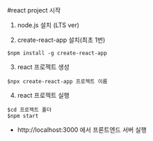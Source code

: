 
#react project 시작

1. node.js 설치 (LTS ver)

2. create-react-app 설치(최초 1번)
```
$npm install -g create-react-app
```

3. react 프로젝트 생성
```
$npx create-react-app 프로젝트 이름
```

4. react 프로젝트 실행
```
$cd 프로젝트 폴더
$npm start
```

- http://localhost:3000 에서 프론트엔드 서버 실행
